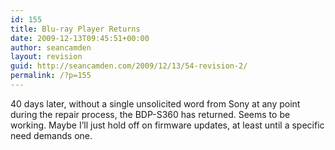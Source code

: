 ```yaml
---
id: 155
title: Blu-ray Player Returns
date: 2009-12-13T09:45:51+00:00
author: seancamden
layout: revision
guid: http://seancamden.com/2009/12/13/54-revision-2/
permalink: /?p=155
---
```

40 days later, without a single unsolicited word from Sony at any point during the repair process, the BDP-S360 has returned. Seems to be working. Maybe I&#8217;ll just hold off on firmware updates, at least until a specific need demands one.